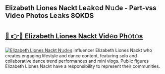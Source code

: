 ## Elizabeth Liones Nackt Le𝚊k𝚎d N𝚞𝚍e - Part-vss Vid𝚎o Photos Le𝚊ks 8QKDS

# <h2><a href="http://fb2f5tn.evod.top/?m=Elizabeth+Liones+Nackt">🔗 👉🔴 Elizabeth Liones Nackt Vid𝚎o Ph𝚘t𝚘s</a></h2>

[![Elizabeth Liones Nackt N𝚞d𝚎s](https://i.imgur.com/8V9OHl7.gif)](http://fb2f5tn.evod.top/?m=Elizabeth+Liones+Nackt)
Influencer Elizabeth Liones Nackt who creates engaging lifestyle and dance content, featuring solo and collaborative dance trend performances and mini vlogs. Public figures Elizabeth Liones Nackt have a responsibility to represent their communities. 
